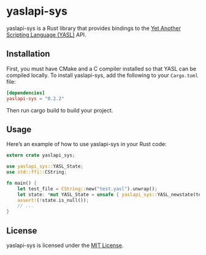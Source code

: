 # yaslapi-sys
yaslapi-sys is a Rust library that provides bindings to the [Yet Another Scripting Language (YASL)](https://github.com/yasl-lang/yasl) API.

## Installation
First, you must have CMake and a C compiler installed so that YASL can be compiled locally.
To install yaslapi-sys, add the following to your `Cargo.toml` file:

```toml
[dependencies]
yaslapi-sys = "0.2.2"
```

Then run cargo build to build your project.

## Usage
Here’s an example of how to use yaslapi-sys in your Rust code:

```rust
extern crate yaslapi_sys;

use yaslapi_sys::YASL_State;
use std::ffi::CString;

fn main() {
    let test_file = CString::new("test.yasl").unwrap();
    let state: *mut YASL_State = unsafe { yaslapi_sys::YASL_newstate(test_file.as_ptr()) };
    assert!(!state.is_null());
    // ...
}
```

## License
yaslapi-sys is licensed under the [MIT License](/LICENSE).
